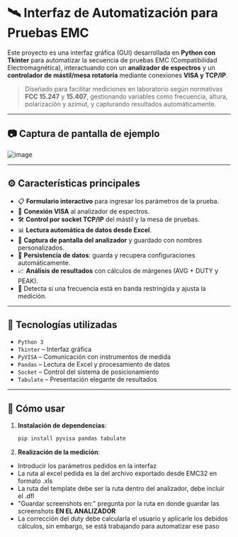 # 🛰️ Interfaz de Automatización para Pruebas EMC

Este proyecto es una interfaz gráfica (GUI) desarrollada en **Python con Tkinter** para automatizar la secuencia de pruebas EMC (Compatibilidad Electromagnética), interactuando con un **analizador de espectros** y un **controlador de mástil/mesa rotatoria** mediante conexiones **VISA y TCP/IP**.

> Diseñado para facilitar mediciones en laboratorio según normativas **FCC 15.247** y **15.407**, gestionando variables como frecuencia, altura, polarización y azimut, y capturando resultados automáticamente.

---

## 📷 Captura de pantalla de ejemplo

![image](https://github.com/user-attachments/assets/01df1300-e2eb-4a16-90a6-a28858b5829f)


---

## ⚙️ Características principales

- 📋 **Formulario interactivo** para ingresar los parámetros de la prueba.
- 🔌 **Conexión VISA** al analizador de espectros.
- 🛠️ **Control por socket TCP/IP** del mástil y la mesa de pruebas.
- 📊 **Lectura automática de datos desde Excel**.
- 📸 **Captura de pantalla del analizador** y guardado con nombres personalizados.
- 📁 **Persistencia de datos**: guarda y recupera configuraciones automáticamente.
- 📈 **Análisis de resultados** con cálculos de márgenes (AVG + DUTY y PEAK).
- 🚧 Detecta si una frecuencia está en banda restringida y ajusta la medición.

---

## 🧰 Tecnologías utilizadas

- `Python 3`
- `Tkinter` – Interfaz gráfica
- `PyVISA` – Comunicación con instrumentos de medida
- `Pandas` – Lectura de Excel y procesamiento de datos
- `Socket` – Control del sistema de posicionamiento
- `Tabulate` – Presentación elegante de resultados

---

## 📝 Cómo usar

1. **Instalación de dependencias**:
   ```bash
   pip install pyvisa pandas tabulate
2. **Realización de la medición**:
- Introducir los parámetros pedidos en la interfaz
- La ruta al excel pedida es la del archivo exportado desde EMC32 en formato .xls
- La ruta del template debe ser la ruta dentro del analizador, debe incluir el .dfl
- "Guardar screenshots en:" pregunta por la ruta en donde guardar las screenshots **EN EL ANALIZADOR**
- La corrección del duty debe calcularla el usuario y aplicarle los debidos cálculos, sin embargo, se está trabajando para automatizar ese paso

